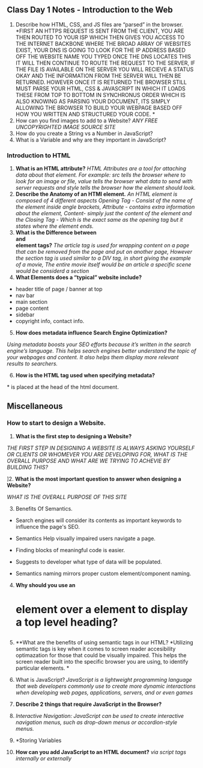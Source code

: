 ## Class Day 1 Notes - Introduction to the Web

1. Describe how HTML, CSS, and JS files are “parsed” in the browser. *FIRST AN HTTPS REQUEST IS SENT FROM THE CLIENT, YOU ARE THEN ROUTED TO YOUR ISP WHICH THEN GIVES YOU ACCESS TO THE INTERNET BACKBONE WHERE THE BROAD ARRAY OF WEBSITES EXIST, YOUR DNS IS GOING TO LOOK FOR THE IP ADDRESS BASED OFF THE WEBSITE NAME YOU TYPED ONCE THE DNS LOCATES THIS IT WILL THEN CONTINUE TO ROUTE THE REQUEST TO THE SERVER, IF THE FILE IS AVAILABLE ON THE SERVER YOU WILL RECIEVE A STATUS OKAY AND THE INFORMATION FROM THE SERVER WILL THEN BE RETURNED. HOWEVER ONCE IT IS RETURNED THE BROWSER STILL MUST PARSE YOUR HTML, CSS & JAVASCRIPT IN WHICH IT LOADS THESE FROM TOP TO BOTTOM IN SYNCHRONUS ORDER WHICH IS ALSO KNOWING AS PARSING YOUR DOCUMENT, ITS SIMPLY ALLOWING THE BROWSER TO BUILD YOUR WEBPAGE BASED OFF HOW YOU WRITTEN AND STRUCTURED YOUR CODE. *
2. How can you find images to add to a Website? *ANY FREE UNCOPYRIGHTED IMAGE SOURCE SITE*
3. How do you create a String vs a Number in JavaScript?
4. What is a Variable and why are they important in JavaScript?
 


### Introduction to HTML


1. **What is an HTML attribute?** *HTML Attributes are a tool for attaching data about that element. For example: src tells the browser where to look for an image or file, value tells the browser what data to send with server requests and style tells the browser how the element should look.*
2. **Describe the Anatomy of an HTMl element.** *An HTML element is composed of 4 different aspects Opening Tag - Consist of the name of the element inside angle brackets, Attribute - contains extra information about the element, Content- simply just the content of the element and the Closing Tag - Which is the exact same as the opening tag but it states where the element ends.*
3. **What is the Difference between <article> and <section> element tags?** *The article tag is used for wrapping content on a page that can be removed from the page and put on another page, However the section tag is used similar to a DIV tag, in short giving the example of a movie, The entire movie itself would be an article a specific scene would be considerd a section*
4. **What Elements does a “typical” website include?**
 * header
title of page / banner at top
* nav bar
* main section
* page content
* sidebar
* copyright info, contact info.

5. **How does metadata influence Search Engine Optimization?**
  
 *Using metadata boosts your SEO efforts because it’s written in the search engine’s language. This helps search engines better understand the topic of your webpages and content. It also helps them display more relevant results to searchers.*
  
  
6. **How is the <meta> HTML tag used when specifying metadata?**
  
  *<meta> is placed at the head of the html document.

## Miscellaneous
### How to start to design a Website.

1. **What is the first step to designing a Website?** 
  
  *THE FIRST STEP IN DESIGNING A WEBSITE IS ALWAYS ASKING YOURSELF OR CLIENTS OR WHOMEVER YOU ARE DEVELOPING FOR, WHAT IS THE OVERALL PURPOSE AND WHAT ARE WE TRYING TO ACHEVIE BY BUILDING THIS?*

  ]2. **What is the most important question to answer when designing a Website?** 
  
  *WHAT IS THE OVERALL PURPOSE OF THIS SITE*

  3. Benefits Of Semantics.
  
- Search engines will consider its contents as important keywords to influence the page's SEO.

- Semantics Help visually impaired users navigate a page.

- Finding blocks of meaningful code is easier.

- Suggests to developer what type of data will be populated.

- Semantics naming mirrors proper custom element/component naming.



4. **Why should you use an <h1> element over a <span> element to display a top level heading?**
  
5. **What are the benefits of using semantic tags in our HTML?
  *Utilizing semantic tags is key when it comes to screen reader accesibility optimazation for those that could be visually impaired. This helps the screen reader built into the specific browser you are using, to identify particular elements. *

  6. What is JavaScript?
*JavaScript is a lightweight programming language that web developers commonly use to create more dynamic interactions when developing web pages, applications, servers, and or even games*

7. **Describe 2 things that require JavaScript in the Browser?**
  1. *Interactive Navigation: JavaScript can be used to create interactive navigation menus, such as drop-down menus or accordion-style menus.*
  2. *Storing Variables 
  
8. **How can you add JavaScript to an HTML document?** *via script tags internally or externally*

